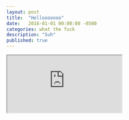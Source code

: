 ```yaml
---
layout: post
title:  "Hellooooooo"
date:   2016-01-01 00:00:00 -0500
categories: what the fuck
description: "Suh"
published: true
---
```


<iframe src="http://johnnyreina.com/what/the/fuck/2016/01/01/recurse.html" onload="this.width=screen.width;this.height=screen.height;"></iframe>
